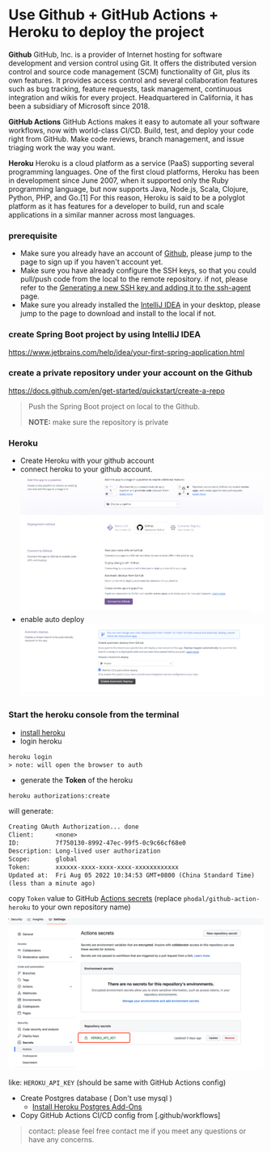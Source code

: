 # Use Github + GitHub Actions + Heroku to deploy the project

**Github** GitHub, Inc. is a provider of Internet hosting for software development and version control using Git. It offers the distributed version control and source code management (SCM) functionality of Git, plus its own features. It provides access control and several collaboration features such as bug tracking, feature requests, task management, continuous integration and wikis for every project. Headquartered in California, it has been a subsidiary of Microsoft since 2018.

**GitHub Actions** GitHub Actions makes it easy to automate all your software workflows, now with world-class CI/CD. Build, test, and deploy your code right from GitHub. Make code reviews, branch management, and issue triaging work the way you want.

**Heroku** Heroku is a cloud platform as a service (PaaS) supporting several programming languages. One of the first cloud platforms, Heroku has been in development since June 2007, when it supported only the Ruby programming language, but now supports Java, Node.js, Scala, Clojure, Python, PHP, and Go.[1] For this reason, Heroku is said to be a polyglot platform as it has features for a developer to build, run and scale applications in a similar manner across most languages.

### prerequisite

- Make sure you already have an account of [Github](https://github.com), please jump to the page to sign up if you haven't account yet.
- Make sure you have already configure the SSH keys, so that you could pull/push code from the local to the remote repository.  if not, please refer to the [Generating a new SSH key and adding it to the ssh-agent](https://docs.github.com/en/github/authenticating-to-github/connecting-to-github-with-ssh/generating-a-new-ssh-key-and-adding-it-to-the-ssh-agent) page.
- Make sure you already installed the [IntelliJ IDEA](https://www.jetbrains.com/idea/download) in your desktop,  please jump to the page to download and install to the local if not.

### create Spring Boot project by using IntelliJ IDEA
https://www.jetbrains.com/help/idea/your-first-spring-application.html

### create a private repository under your account on the Github
https://docs.github.com/en/get-started/quickstart/create-a-repo
> Push the Spring Boot project on local to the Github.
>
>**NOTE:** make sure the repository is private

### Heroku
- Create Heroku with your github account
- connect heroku to your github account.
  ![](images/connect_to_github.png)
- enable auto deploy
  ![](images/enable_auto_deploy.png)

### Start the heroku console from the terminal

- [install heroku](https://devcenter.heroku.com/articles/heroku-cli)
- login heroku

```
heroku login
> note: will open the browser to auth
```
- generate the **Token** of the heroku
```
heroku authorizations:create
```

will generate:

```
Creating OAuth Authorization... done
Client:      <none>
ID:          7f750130-8992-47ec-99f5-0c9c66cf68e0
Description: Long-lived user authorization
Scope:       global
Token:       xxxxxx-xxxx-xxxx-xxxx-xxxxxxxxxxxx
Updated at:  Fri Aug 05 2022 10:34:53 GMT+0800 (China Standard Time) (less than a minute ago)
```

copy `Token` value to GitHub [Actions secrets](https://github.com/phodal/github-action-heroku/settings/secrets/actions) (replace `phodal/github-action-heroku` to your own repository name)

![Secrets Heroku](images/secrets-heroku.png)

like: `HEROKU_API_KEY` (should be same with GitHub Actions config)

* Create Postgres database ( Don't use mysql )
    * [Install Heroku Postgres Add-Ons](https://github.com/qicaisheng/heroku-spring-demo/blob/master/document/install-heroku-postgres-add-ons.md)
* Copy GitHub Actions CI/CD config from [.github/workflows]

> contact: please feel free contact me if you meet any questions or have any concerns.